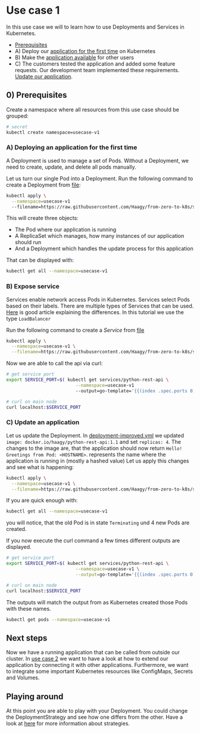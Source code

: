 # Use case 1
In this use case we will to learn how to use Deployments and Services in Kubernetes.
* [Prerequisites](#0-prerequisites)
* A) Deploy our [application for the first time](#a-deploying-an-application-for-the-first-time) on Kubernetes
* B) Make the [application available](#b-expose-service) for other users
* C) The customers tested the application and added some feature requests. 
Our development team implemented these requirements. [Update our application](#c-update-an-application).

## 0) Prerequisites
Create a namespace where all resources from this use case should be grouped:
```bash
# secret
kubectl create namespace=usecase-v1
```

### A) Deploying an application for the first time
A Deployment is used to manage a set of Pods.
Without a Deployment, we need to create, update, and delete all pods manually.

Let us turn our single Pod into a Deployment.
Run the following command to create a Deployment from [file](k8s/deployment.yml):
```bash
kubectl apply \
  --namespace=usecase-v1
  --filename=https://raw.githubusercontent.com/Haagy/from-zero-to-k8s/step/v2/k8s/deployment.yml
```
This will create three objects:
* The Pod where our application is running
* A ReplicaSet which manages, how many instances of our application should run
* And a Deployment which handles the update process for this application

That can be displayed with:
```bash
kubectl get all --namespace=usecase-v1
```

### B) Expose service
Services enable network access Pods in Kubernetes.
Services select Pods based on their labels.
There are multiple types of Services that can be used. 
[Here](https://medium.com/google-cloud/kubernetes-nodeport-vs-loadbalancer-vs-ingress-when-should-i-use-what-922f010849e0) is good article explaining the differences.
In this tutorial we use the type `LoadBalancer`

Run the following command to create a *Service* from [file](k8s/service.yml)
```bash
kubectl apply \
  --namespace=usecase-v1 \
  --filename=https://raw.githubusercontent.com/Haagy/from-zero-to-k8s/step/v2/k8s/service.yml
```

Now we are able to call the api via curl:
```bash
# get service port
export SERVICE_PORT=$( kubectl get services/python-rest-api \
                          --namespace=usecase-v1
                          --output=go-template='{{(index .spec.ports 0).nodePort}}' )

# curl on main node
curl localhost:$SERVICE_PORT
```

### C) Update an application
Let us update the Deployment. 
In [deployment-improved.yml](k8s/deployment-improved.yml) we updated `image: docker.io/haagy/python-rest-api:1.1` and set `replicas: 4`.
The changes to the image are, that the application should now return `Hello! Greetings from Pod: <HOSTNAME>`.
<HOSTNAME> represents the name where the application is running in (mostly a hashed value)
Let us apply this changes and see what is happening:
```bash
kubectl apply \
  --namespace=usecase-v1 \
  --filename=https://raw.githubusercontent.com/Haagy/from-zero-to-k8s/step/v2/k8s/deployment-improved.yml
```
If you are quick enough with:
```bash
kubectl get all --namespace=usecase-v1
```
you will notice, that the old Pod is in state `Terminating` und 4 new Pods are created.

If you now execute the curl command a few times different outputs are displayed.
```bash
# get service port
export SERVICE_PORT=$( kubectl get services/python-rest-api \
                          --namespace=usecase-v1 \
                          --output=go-template='{{(index .spec.ports 0).nodePort}}')

# curl on main node
curl localhost:$SERVICE_PORT
```


The outputs will match the output from as Kubernetes created those Pods with these names.
```bash
kubectl get pods --namespace=usecase-v1
```

## Next steps
Now we have a running application that can be called from outside our cluster.
In [use case 2](https://github.com/Haagy/from-zero-to-k8s/tree/usecase/v2) we want to have a look at how to extend our application by connecting it with other applications.
Furthermore, we want to integrate some important Kubernetes resources like ConfigMaps, Secrets and Volumes.

## Playing around
At this point you are able to play with your Deployment.
You could change the DeploymentStrategy and see how one differs from the other.
Have a look at [here](https://blog.container-solutions.com/kubernetes-deployment-strategies) for more information about strategies.
